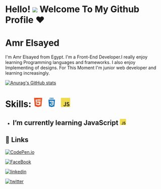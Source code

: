 # Hello! <img src="https://raw.githubusercontent.com/MartinHeinz/MartinHeinz/master/wave.gif" width="30px"> Welcome To My Github Profile ♥


# Amr Elsayed
I'm Amr Elsayed from Egypt. I'm a Front-End Developer.I really enjoy learning Programming languages and frameworks.  I also enjoy Implementing of designs. For This Moment I'm junior web developer and learning increasingly. 

[![Anurag's GitHub stats](https://github-readme-stats.vercel.app/api?username=AmrSayed74)](https://github.com/anuraghazra/github-readme-stats)

# Skills: <img src="https://github.com/devicons/devicon/blob/master/icons/html5/html5-original.svg" title="HTML5" alt="HTML" width="30" height="30"/>&nbsp; <img src="https://github.com/devicons/devicon/blob/master/icons/css3/css3-plain-wordmark.svg"  title="CSS3" alt="CSS" width="30" height="30"/>&nbsp; <img src="https://github.com/devicons/devicon/blob/master/icons/javascript/javascript-original.svg" title="JavaScript" alt="JavaScript" width="30" height="30"/>&nbsp;

- ## I’m currently learning JavaScript <img src="https://github.com/devicons/devicon/blob/master/icons/javascript/javascript-original.svg" title="JavaScript" alt="JavaScript" width="20" height="20"/>&nbsp;

## 🔗 Links
[![CodePen.io](https://img.shields.io/badge/CodePen.io-000?style=for-the-badge&logo=CodePen&logoColor=white)](https://codepen.io/amrsayed74)

[![FaceBook](https://img.shields.io/badge/FaceBook-385490?style=for-the-badge&logo=FaceBook&logoColor=white)](https://www.linkedin.com/)

[![linkedin](https://img.shields.io/badge/linkedin-0a66c2?style=for-the-badge&logo=linkedin&logoColor=white)](https://www.linkedin.com/in/amr-elsayed74?fbclid=IwAR2GQHOg_V5M1g1n4E85stLhI1Y_ihhGWhOKgzbt0P9p8Zlnfl284Ku4_Kc)

[![twitter](https://img.shields.io/badge/twitter-1DA1F2?style=for-the-badge&logo=twitter&logoColor=white)](https://twitter.com/Amr_ElSsyed)






